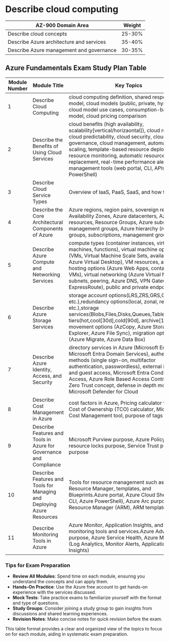 # Describe cloud computing

| AZ-900 Domain Area                       | Weight |
| ---------------------------------------- | ------ |
| Describe cloud concepts                  | 25-30% |
| Describe Azure architecture and services | 35-40% |
| Describe Azure management and governance | 30-35% |

## Azure Fundamentals Exam Study Plan Table

| Module Number | Module Title                                                           | Key Topics                                                                                                                                                                                                                                                                                                                                                                            |
| ------------- | ---------------------------------------------------------------------- | ------------------------------------------------------------------------------------------------------------------------------------------------------------------------------------------------------------------------------------------------------------------------------------------------------------------------------------------------------------------------------------- |
| 1             | Describe Cloud Computing                                               | cloud computing definition, shared responsibility model, cloud models (public, private, hybrid), cloud model use cases, consumption-based model, cloud pricing comparison                                                                                                                                                                                                             |
| 2             | Describe the Benefits of Using Cloud Services                          | cloud benefits (high availability, scalability[vertical/horizaontal]), cloud reliability, cloud predictability, cloud security, cloud governance, cloud management, automatic scaling, template-based resource deployment, resource monitoring, automatic resource replacement, real-time performance alerts, management tools (web portal, CLI, APIs, PowerShell)                    |
| 3             | Describe Cloud Service Types                                           | Overview of IaaS, PaaS, SaaS, and how they differ.                                                                                                                                                                                                                                                                                                                                    |
| 4             | Describe the Core Architectural Components of Azure                    | Azure regions, region pairs, sovereign regions, Availability Zones, Azure datacenters, Azure resources, Resource Groups, Azure subscriptions, management groups, Azure hierarchy (resource groups, subscriptions, management groups)                                                                                                                                                  |
| 5             | Describe Azure Compute and Networking Services                         | compute types (container instances, virtual machines, functions), virtual machine options (VMs, Virtual Machine Scale Sets, availability sets, Azure Virtual Desktop), VM resources, application hosting options (Azure Web Apps, containers, VMs), virtual networking (Azure Virtual Networks, subnets, peering, Azure DNS, VPN Gateway, ExpressRoute), public and private endpoints |
| 6             | Describe Azure Storage Services                                        | storage account options(LRS,ZRS,GRS,GZRS etc.),redundancy options(local, zonal, regions etc.),storage services(Blobs,Files,Disks,Queues,Tables),storage tiers(hot,cool[30d],cold[90d], archive[180d]),file movement options (AzCopy, Azure Storage Explorer, Azure File Sync), migration options (Azure Migrate, Azure Data Box)                                                      |
| 7             | Describe Azure Identity, Access, and Security                          | directory services in Azure (Microsoft Entra ID, Microsoft Entra Domain Services), authentication methods (single sign-on, multifactor authentication, passwordless), external identities and guest access, Microsoft Entra Conditional Access, Azure Role Based Access Control (RBAC), Zero Trust concept, defense in depth model, Microsoft Defender for Cloud                      |
| 8             | Describe Cost Management in Azure                                      | cost factors in Azure, Pricing calculator vs. Total Cost of Ownership (TCO) calculator, Microsoft Cost Management tool, purpose of tags in Azure                                                                                                                                                                                                                                      |
| 9             | Describe Features and Tools in Azure for Governance and Compliance     | Microsoft Purview purpose, Azure Policy purpose, resource locks purpose, Service Trust portal purpose                                                                                                                                                                                                                                                                                 |
| 10            | Describe Features and Tools for Managing and Deploying Azure Resources | Tools for resource management such as Azure Resource Manager, templates, and Blueprints.Azure portal, Azure Cloud Shell (Azure CLI, Azure PowerShell), Azure Arc purpose, Azure Resource Manager (ARM), ARM templates                                                                                                                                                                 |
| 11            | Describe Monitoring Tools in Azure                                     | Azure Monitor, Application Insights, and other monitoring tools and services.Azure Advisor purpose, Azure Service Health, Azure Monitor (Log Analytics, Monitor Alerts, Application Insights)                                                                                                                                                                                         |

### Tips for Exam Preparation

- **Review All Modules**: Spend time on each module, ensuring you understand the concepts and can apply them.
- **Hands-On Practice**: Use the Azure free account to get hands-on experience with the services discussed.
- **Mock Tests**: Take practice exams to familiarize yourself with the format and type of questions.
- **Study Groups**: Consider joining a study group to gain insights from discussions and shared learning experiences.
- **Revision Notes**: Make concise notes for quick revision before the exam.

This table format provides a clear and organized view of the topics to focus on for each module, aiding in systematic exam preparation.

